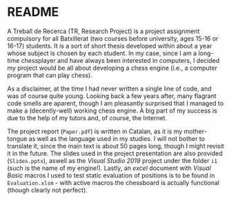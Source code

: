 # README
A Treball de Recerca (TR, Research Project) is a project assignment compulsory for all Batxillerat (two courses before university, ages 15-16 or 16-17) students. It is a sort of short thesis developed within about a year whose subject is chosen by each student. In my case, since I am a long-time chessplayer and have always been interested in computers, I decided my project would be all about developing a chess engine (i.e., a computer program that can play chess).

As a disclaimer, at the time I had never written a single line of code, and was of course quite young. Looking back a few years after, many flagrant code smells are aparent, though I am pleasantly surprised that I managed to make a (decently-well) working chess engine. A big part of my success is due to the help of my tutors and, of course, the Internet.

The project report (`Paper.pdf`) is written in Catalan, as it is my mother-tongue as well as the language used in my studies. I will not bother to translate it, since the main text is about 50 pages long, though I might revisit it in the future. The slides used in the project presentation are also provided (`Slides.pptx`), aswell as the <em>Visual Studio 2019</em> project under the folder `i1` (such is the name of my engine!). Lastly, an <em>excel</em> document with <em>Visual Basic</em> macros I used to test static evaluation of positions is to be found in `Evaluation.xlsm` - with active macros the chessboard is actually functional (though clearly not perfect).